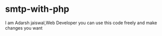 # smtp-with-php
I am Adarsh jaiswal,Web Developer 
you can use this code freely and make changes you want

